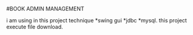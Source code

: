 #BOOK ADMIN MANAGEMENT

i am using in this project technique
*swing gui
*jdbc
*mysql.
 this project execute file download.
